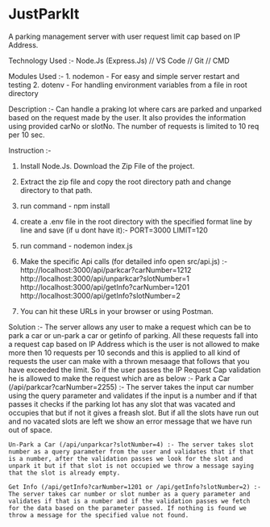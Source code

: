 # JustParkIt

A parking management server with user request limit cap based on IP Address.

Technology Used :- Node.Js (Express.Js) // VS Code // Git // CMD

Modules Used :-
    1. nodemon - For easy and simple server restart and testing
    2. dotenv - For handling environment variables from a file in root directory

Description :- Can handle a praking lot where cars are parked and unparked based on the request made by the user. It also provides the information using provided carNo or slotNo. The number of requests is limited to 10 req per 10 sec.

Instruction :-

1. Install Node.Js. Download the Zip File of the project.
2. Extract the zip file and copy the root directory path and change directory to that path.
3. run command - npm install
4. create a .env file in the root directory with the specified format line by line and save (if u dont have it):-
    PORT=3000
    LIMIT=120

5. run command - nodemon index.js
6. Make the specific Api calls (for detailed info open src/api.js) :-
    http://localhost:3000/api/parkcar?carNumber=1212
    http://localhost:3000/api/unparkcar?slotNumber=1
    http://localhost:3000/api/getInfo?carNumber=1201
    http://localhost:3000/api/getInfo?slotNumber=2

7. You can hit these URLs in your browser or using Postman.

Solution :- 
The server allows any user to make a request which can be to park a car or un-park a car or getinfo of parking. All these requests fall into a request cap based on IP Address which is the user is not allowed to make more then 10 requests per 10 seconds and this is applied to all kind of requests the user can make with a thrown mesaage that follows that you have exceeded the limit. So if the user passes the IP Request Cap validation he is allowed to make the request which are as below :-
    Park a Car (/api/parkcar?carNumber=2255) :- The server takes the input car number using the query parameter and validates if the input is a number and if that passes it checks if the parking lot has any slot that was vacated and occupies that but if not it gives a freash slot. But if all the slots have run out and no vacated slots are left we show an error message that we have run out of space.

    Un-Park a Car (/api/unparkcar?slotNumber=4) :- The server takes slot number as a query parameter from the user and validates that if that is a number, after the validation passes we look for the slot and unpark it but if that slot is not occupied we throw a message saying that the slot is already empty.

    Get Info (/api/getInfo?carNumber=1201 or /api/getInfo?slotNumber=2) :- The server takes car number or slot number as a query parameter and validates if that is a number and if the validation passes we fetch for the data based on the parameter passed. If nothing is found we throw a message for the specified value not found.